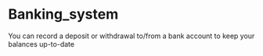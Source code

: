 # Banking_system
You can record a deposit or withdrawal to/from a bank account to keep your balances up-to-date